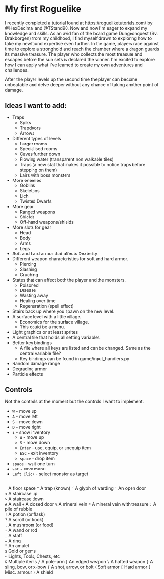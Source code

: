 # My first Roguelike
I recently completed a [tutorial](https://rogueliketutorials.com/tutorials/tcod/v2/) found at https://rogueliketutorials.com/ by @HexDecimal and @TStand90. Now and now I'm eager to expand my knowledge and skills. As an avid fan of the board game Dungeonquest (Sv. Drakborgen) from my childhood, I find myself drawn to exploring how to take my newfound expertise even further. In the game, players race against time to explore a stronghold and reach the chamber where a dragon guards its massive treasure. The player who collects the most treasure and escapes before the sun sets is declared the winner. I'm excited to explore how I can apply what I've learned to create my own adventures and challenges.

After the player levels up the second time the player can become unbeatable and delve deeper without any chance of taking another point of damage. 


## Ideas I want to add:
- Traps
  - Spiks
  - Trapdoors
  - Arrows
- Different types of levels
  - Larger rooms
  - Specialised rooms
  - Caves further down
  - Flowing water (transparent non walkable tiles)
  - Traps (a new stat that makes it possible to notice traps before stepping on them)
  - Lairs with boss monsters
- More enemies
  - Goblins
  - Skeletons
  - Lich
  - Twisted Dwarfs
- More gear
  - Ranged weapons
  - Shields
  - Off-hand weapons/shields
- More slots for gear
  - Head
  - Body
  - Arms
  - Legs
- Soft and hard armor that affects Dexterity
- Different weapon characteristics for soft and hard armor.
  - Piercing
  - Slashing
  - Cruching
- States that can affect both the player and the monsters.
  - Poisoned
  - Disease
  - Wasting away
  - Healing over time
  - Regeneration (spell effect)
- Stairs back up where you spawn on the new level.
- A surface level with a little village.
  - Economics for the surface village.
  - This could be a menu.
- Light graphics or at least sprites
- A central file that holds all setting variables
- Better key bindings
  - A file where all keys are listed and can be changed. Same as the central variable file?
  - Key bindings can be found in game/input_handlers.py
- Random damage range
- Degrading armor
- Particle effects

## Controls
Not the controls at the moment but the controls I want to implement.

* `W` - move up
* `A` - move left
* `S` - move down
* `D` - move right
* `i` - show inventory
    * `W` - move up
    * `S` - move down
    * `Enter` - use, equip, or unequip item
    * `ESC` - exit inventory
    * `space` - drop item
* `space` - wait one turn
* `ESC` - save menu
* `Left Click` - select monster as target

##

` `   A floor space
`^`   A trap (known)
`´`   A glyph of warding
`'`   An open door      
`<`   A staircase up    
`>`   A staircase down  
`#`   A wall
`+`   A closed door
`%`   A mineral vein
`*`   A mineral vein with treasure
`:`   A pile of rubble     
`!`   A potion (or flask)            
`?`   A scroll (or book)             
`,`   A mushroom (or food)           
`-`   A wand or rod                  
`_`   A staff                        
`=`   A ring                         
`"`   An amulet                      
`$`   Gold or gems                   
`~`   Lights, Tools, Chests, etc     
`&`   Multiple items
`/`   A pole-arm
`|`   An edged weapon
`\`   A hafted weapon
`}`   A sling, bow, or x-bow
`{`   A shot, arrow, or bolt
`(`   Soft armor
`[`   Hard armor
`]`   Misc. armour
`)`   A shield